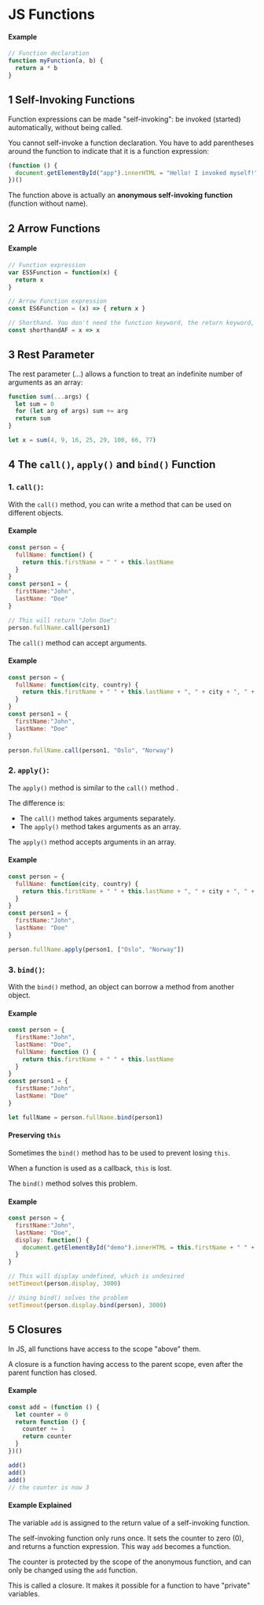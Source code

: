 # JS Functions

#### Example

```js
// Function declaration
function myFunction(a, b) {
  return a * b
}
```

## 1 Self-Invoking Functions

Function expressions can be made "self-invoking": be invoked (started) automatically, without being called.

You cannot self-invoke a function declaration. You have to add parentheses around the function to indicate that it is a function expression:

```js
(function () {
  document.getElementById("app").innerHTML = "Hello! I invoked myself!"
})()
```

The function above is actually an **anonymous self-invoking function** (function without name).

## 2 Arrow Functions

#### Example

```js
// Function expression
var ES5Function = function(x) {
  return x
}

// Arrow Function expression
const ES6Function = (x) => { return x }

// Shorthand. You don't need the function keyword, the return keyword, the parentheses and the curly brackets
const shorthandAF = x => x
```

## 3 Rest Parameter

The rest parameter (...) allows a function to treat an indefinite number of arguments as an array:

```js
function sum(...args) {
  let sum = 0
  for (let arg of args) sum += arg
  return sum
}

let x = sum(4, 9, 16, 25, 29, 100, 66, 77)
```

## 4 The `call()`, `apply()` and `bind()` Function

### 1. `call()`:

With the `call()` method, you can write a method that can be used on different objects.

#### Example

```js
const person = {
  fullName: function() {
    return this.firstName + " " + this.lastName
  }
}
const person1 = {
  firstName:"John",
  lastName: "Doe"
}

// This will return "John Doe":
person.fullName.call(person1)
```

The `call()` method can accept arguments.

#### Example

```js
const person = {
  fullName: function(city, country) {
    return this.firstName + " " + this.lastName + ", " + city + ", " + country
  }
}
const person1 = {
  firstName:"John",
  lastName: "Doe"
}

person.fullName.call(person1, "Oslo", "Norway")
```

### 2. `apply()`:

The `apply()` method is similar to the `call()` method .

The difference is:

- The `call()` method takes arguments separately.
- The `apply()` method takes arguments as an array.

The `apply()` method accepts arguments in an array.

#### Example

```js
const person = {
  fullName: function(city, country) {
    return this.firstName + " " + this.lastName + ", " + city + ", " + country
  }
}
const person1 = {
  firstName:"John",
  lastName: "Doe"
}

person.fullName.apply(person1, ["Oslo", "Norway"])
```

### 3. `bind()`:

With the `bind()` method, an object can borrow a method from another object.

#### Example

```js
const person = {
  firstName:"John",
  lastName: "Doe",
  fullName: function () {
    return this.firstName + " " + this.lastName
  }
}
const person1 = {
  firstName:"John",
  lastName: "Doe"
}

let fullName = person.fullName.bind(person1)
```

#### Preserving `this`

Sometimes the `bind()` method has to be used to prevent losing `this`.

When a function is used as a callback, `this` is lost.

The `bind()` method solves this problem.

#### Example

```js
const person = {
  firstName:"John",
  lastName: "Doe",
  display: function() {
    document.getElementById("demo").innerHTML = this.firstName + " " + this.lastName
  }
}

// This will display undefined, which is undesired
setTimeout(person.display, 3000)

// Using bind() solves the problem
setTimeout(person.display.bind(person), 3000)
```

## 5 Closures

In JS, all functions have access to the scope "above" them.

A closure is a function having access to the parent scope, even after the parent function has closed.

#### Example

```js
const add = (function () {
  let counter = 0
  return function () {
    counter += 1
    return counter
  }
})()

add()
add()
add()
// the counter is now 3
```

#### Example Explained

The variable `add` is assigned to the return value of a self-invoking function.

The self-invoking function only runs once. It sets the counter to zero (0), and returns a function expression. This way `add` becomes a function.

The counter is protected by the scope of the anonymous function, and can only be changed using the `add` function.

This is called a closure. It makes it possible for a function to have "private" variables.
